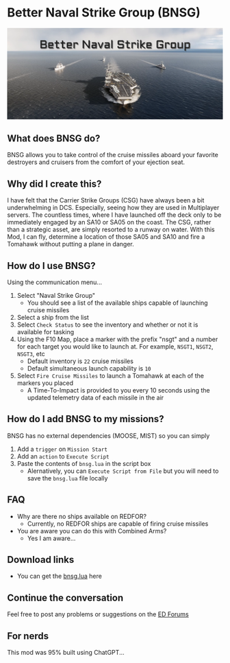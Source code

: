 # Better Naval Strike Group (BNSG)

![Banner](.github/media/bnsg-logo.png)

## What does BNSG do?
BNSG allows you to take control of the cruise missiles aboard your favorite destroyers and cruisers from the comfort of your ejection seat.

## Why did I create this?
I have felt that the Carrier Strike Groups (CSG) have always been a bit underwhelming in DCS. Especially, seeing how they are used in Multiplayer servers. The countless times, where I have launched off the deck only to be immediately engaged by an SA10 or SA05 on the coast. The CSG, rather than a strategic asset, are simply resorted to a runway on water. With this Mod, I can fly, determine a location of those SA05 and SA10 and fire a Tomahawk without putting a plane in danger.

## How do I use BNSG?
Using the communication menu...
1. Select "Naval Strike Group"
    * You should see a list of the available ships capable of launching cruise missiles
3. Select a ship from the list
4. Select `Check Status` to see the inventory and whether or not it is available for tasking
5. Using the F10 Map, place a marker with the prefix "nsgt" and a number for each target you would like to launch at. For example, `NSGT1`, `NSGT2`, `NSGT3`, etc
    * Default inventory is `22` cruise missiles
    * Default simultaneous launch capability is `10`
6. Select `Fire Cruise Missiles` to launch a Tomahawk at each of the markers you placed
    * A Time-To-Impact is provided to you every 10 seconds using the updated telemetry data of each missile in the air

## How do I add BNSG to my missions?
BNSG has no external dependencies (MOOSE, MIST) so you can simply
1. Add a `trigger` on `Mission Start`
2. Add an `action` to `Execute Script`
3. Paste the contents of `bnsg.lua` in the script box
    * Alernatively, you can `Execute Script from File` but you will need to save the `bnsg.lua` file locally

## FAQ
* Why are there no ships available on REDFOR?
    * Currently, no REDFOR ships are capable of firing cruise missiles
* You are aware you can do this with Combined Arms?
    * Yes I am aware...

## Download links
* You can get the [bnsg.lua](bnsg.lua) here

## Continue the conversation
Feel free to post any problems or suggestions on the [ED Forums](https://forum.dcs.world/topic/349094-introducing-flightdeck-a-simple-but-smart-launcher-for-dcs/)
  
## For nerds
This mod was 95% built using ChatGPT...
